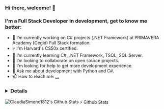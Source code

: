 ### Hi there, welcome! 👋
### I'm a Full Stack Developer in development, get to know me better:

- 🔭 I’m currently working on C# projects (.NET Framework) at PRIMAVERA Academy (Cegid) Full Stack formation. 
- ⚡ I'm Harvard's CS50x certified.
- 🌱 I’m currently learning C#, .NET Framework, TSQL, SQL Server.
- 👯 I’m looking to collaborate on open source projects.
- 🤔 I'm looking for help to get more development experience.
- 💬 Ask me about development with Python and C#.
- 📫 How to reach me: [...](https://www.linkedin.com/in/claudiasouza1812)

### <details>
  <sumary>:zap: Github Stats</sumary>
  <img align="left" alt="ClaudiaSimone1812's Github Stats" src="https://github-readme-stats-claudia-simone-de-souzas-projects.vercel.app/api?username=ClaudiaSouza1812&show_icons=true&hide_border=true&show=prs_merged,prs_merged_percentage" />
</details>

